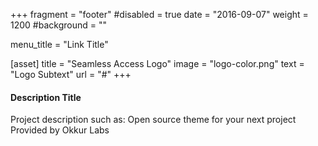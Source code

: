 +++
fragment = "footer"
#disabled = true
date = "2016-09-07"
weight = 1200
#background = ""

menu_title = "Link Title"

[asset]
  title = "Seamless Access Logo"
  image = "logo-color.png"
  text = "Logo Subtext"
  url = "#"
+++

#### Description Title

Project description such as:
Open source theme for your next project
Provided by Okkur Labs

